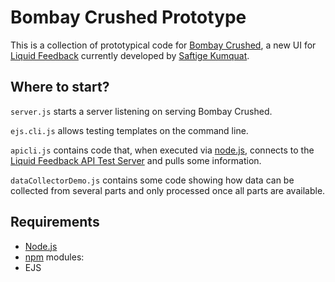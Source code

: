 Bombay Crushed Prototype
========================

This is a collection of prototypical code for [Bombay Crushed](https://saftigekumquat.wordpress.com/2011/10/05/bombay-crushed/), a new UI for [Liquid Feedback](http://liquidfeedback.org/) currently developed by [Saftige Kumquat](https://saftigekumquat.wordpress.com/).

Where to start?
---------------

`server.js` starts a server listening on [](http://localhost:1337) serving Bombay Crushed.

`ejs.cli.js` allows testing templates on the command line.

`apicli.js` contains code that, when executed via [node.js](http://nodejs.org/), connects to the [Liquid Feedback API Test Server](http://apitest.liquidfeedback.org:25520/) and pulls some information.

`dataCollectorDemo.js` contains some code showing how data can be collected from several parts and only processed once all parts are available.

Requirements
------------

* [Node.js](http://nodejs.org/)
* [npm](http://npmjs.org/) modules:
 * EJS
